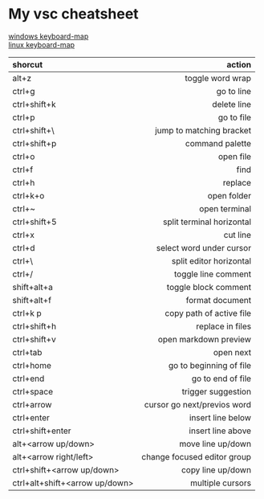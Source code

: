 # My vsc cheatsheet

[windows keyboard-map](https://code.visualstudio.com/shortcuts/keyboard-shortcuts-windows.pdf)  
[linux keyboard-map](https://code.visualstudio.com/shortcuts/keyboard-shortcuts-linux.pdf)

| shorcut                        |                      action |
| :----------------------------- | --------------------------: |
| alt+z                          |            toggle word wrap |
| ctrl+g                         |                  go to line |
| ctrl+shift+k                   |                 delete line |
| ctrl+p                         |                  go to file |
| ctrl+shift+\                   |    jump to matching bracket |
| ctrl+shift+p                   |             command palette |
| ctrl+o                         |                   open file |
| ctrl+f                         |                        find |
| ctrl+h                         |                     replace |
| ctrl+k+o                       |                 open folder |
| ctrl+~                         |               open terminal |
| ctrl+shift+5                   |   split terminal horizontal |
| ctrl+x                         |                    cut line |
| ctrl+d                         |    select word under cursor |
| ctrl+\                         |     split editor horizontal |
| ctrl+/                         |         toggle line comment |
| shift+alt+a                    |        toggle block comment |
| shift+alt+f                    |             format document |
| ctrl+k p                       |    copy path of active file |
| ctrl+shift+h                   |            replace in files |
| ctrl+shift+v                   |       open markdown preview |
| ctrl+tab                     |                   open next |
| ctrl+home                    |     go to beginning of file |
| ctrl+end                     |           go to end of file |
| ctrl+space                   |          trigger suggestion |
| ctrl+arrow                   | cursor go next/previos word |
| ctrl+enter                   |           insert line below |
| ctrl+shift+enter             |           insert line above |
| alt+<arrow up/down>            |           move line up/down |
| alt+<arrow right/left>         | change focused editor group |
| ctrl+shift+<arrow up/down>     |           copy line up/down |
| ctrl+alt+shift+<arrow up/down> |            multiple cursors |
